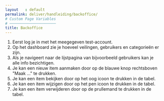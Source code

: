 ```yaml
---
layout   : default
permalink: deliver/handleiding/backoffice/
# Custom Page Variables
# ─────────────────────
title: Backoffice
---
```


1. Eerst log je in met het meegegeven test-account.
2. Op het dashboard zie je hoeveel veilingen, gebruikers en categorieën er zijn.
3. Als je navigeert naar de lijstpagina van bijvoorbeeld gebruikers kan je alle info bezichtigen.
4. Je kan een nieuw item aanmaken door op de blauwe knop rechtsboven "Maak ..." te drukken.
5. Je kan een item bekijken door op het oog icoon te drukken in de tabel. 
6. Je kan een item wijzigen door op het pen icoon te drukken in de tabel. 
7. Je kan een item verwijderen door op de prullemand te drukken in de tabel.